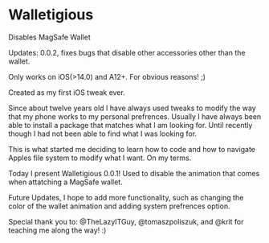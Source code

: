 # Walletigious
Disables MagSafe Wallet

Updates:
0.0.2, fixes bugs that disable other accessories other than the wallet.

Only works on iOS(>14.0) and A12+. For obvious reasons! ;)

Created as my first iOS tweak ever.

  Since about twelve years old I have always used tweaks to modify the way that my phone works to my personal prefrences. 
Usually I have always been able to install a package that matches what I am looking for. Until recently though I had not been able to find what I was
looking for.

This is what started me deciding to learn how to code and how to navigate Apples file system to modify what I want. On my terms.

Today I present Walletigious 0.0.1!
Used to disable the animation that comes when attatching a MagSafe wallet.

Future Updates, I hope to add more functionality, such as changing the color of the wallet animation and adding system prefrences option.

Special thank you to: @TheLazyITGuy, @tomaszpoliszuk, and @krit for teaching me along the way! :)
